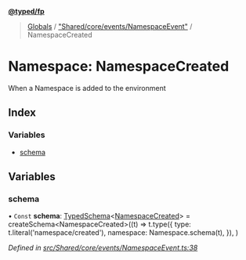**[@typed/fp](../README.md)**

> [Globals](../globals.md) / ["Shared/core/events/NamespaceEvent"](_shared_core_events_namespaceevent_.md) / NamespaceCreated

# Namespace: NamespaceCreated

When a Namespace is added to the environment

## Index

### Variables

* [schema](_shared_core_events_namespaceevent_.namespacecreated.md#schema)

## Variables

### schema

• `Const` **schema**: [TypedSchema](../interfaces/_io_typedschema_.typedschema.md)\<[NamespaceCreated](_shared_core_events_namespaceevent_.namespacecreated.md)> = createSchema\<NamespaceCreated>((t) => t.type({ type: t.literal('namespace/created'), namespace: Namespace.schema(t), }), )

*Defined in [src/Shared/core/events/NamespaceEvent.ts:38](https://github.com/TylorS/typed-fp/blob/6ccb290/src/Shared/core/events/NamespaceEvent.ts#L38)*
